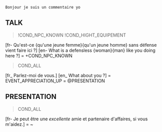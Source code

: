 
```
Bonjour je suis un commentaire yo
```

## TALK

>!COND_NPC_KNOWN
>!COND_HIGHT_EQUIPEMENT

[fr- Qu'est-ce {qu'une jeune femme}{qu'un jeune homme} sans défense vient faire ici ?]
[en- What is a defensless {woman}{man} like you doing here ?]
= +COND_NPC_KNOWN

>COND_ALL

[fr_ Parlez-moi de vous.]
[en_ What about you ?]
= EVENT_APPRECIATION_UP
= @PRESENTATION

## PRESENTATION

>COND_ALL

[fr- Je peut être une *excellente* amie et partenaire d'affaires, si vous m'aidez.]
= ~
